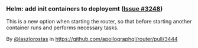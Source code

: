 ### Helm: add init containers to deployemt ([Issue #3248](https://github.com/apollographql/router/issues/3248))

This is a new option when starting the router, so that before starting another container runs and performs necessary tasks.

By [@laszlorostas](https://github.com/laszlorostas) in https://github.com/apollographql/router/pull/3444
